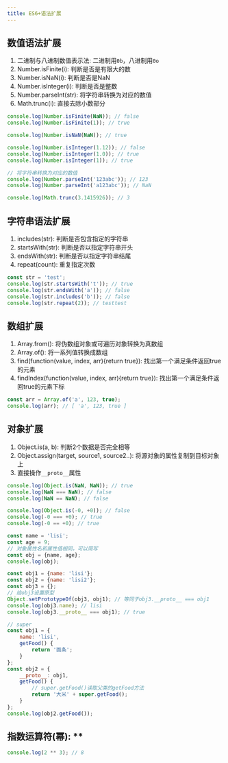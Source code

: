 ```yaml
---
title: ES6+语法扩展
---
```

## 数值语法扩展
1. 二进制与八进制数值表示法: 二进制用`0b`，八进制用`0o`
2. Number.isFinite(i): 判断是否是有限大的数
3. Number.isNaN(i): 判断是否是NaN
4. Number.isInteger(i): 判断是否是整数
5. Number.parseInt(str): 将字符串转换为对应的数值
6. Math.trunc(i): 直接去除小数部分

```js
console.log(Number.isFinite(NaN)); // false
console.log(Number.isFinite(1)); // true

console.log(Number.isNaN(NaN)); // true

console.log(Number.isInteger(1.12)); // false
console.log(Number.isInteger(1.0)); // true
console.log(Number.isInteger(1)); // true

// 将字符串转换为对应的数值
console.log(Number.parseInt('123abc')); // 123
console.log(Number.parseInt('a123abc')); // NaN

console.log(Math.trunc(3.1415926)); // 3
```
## 字符串语法扩展
1. includes(str): 判断是否包含指定的字符串
2. startsWith(str): 判断是否以指定字符串开头
3. endsWith(str): 判断是否以指定字符串结尾
4. repeat(count): 重复指定次数
```js
const str = 'test';
console.log(str.startsWith('t')); // true
console.log(str.endsWith('a')); // false
console.log(str.includes('b')); // false
console.log(str.repeat(2)); // testtest
```
## 数组扩展
1. Array.from(): 将伪数组对象或可遍历对象转换为真数组
2. Array.of(): 将一系列值转换成数组
3. find(function(value, index, arr){return true}): 找出第一个满足条件返回true的元素
4. findIndex(function(value, index, arr){return true}): 找出第一个满足条件返回true的元素下标
```js
const arr = Array.of('a', 123, true);
console.log(arr); // [ 'a', 123, true ]
```
## 对象扩展
1. Object.is(a, b): 判断2个数据是否完全相等
2. Object.assign(target, source1, source2..): 将源对象的属性复制到目标对象上
3. 直接操作`__proto__`属性

```js
console.log(Object.is(NaN, NaN)); // true
console.log(NaN === NaN); // false
console.log(NaN == NaN); // false

console.log(Object.is(-0, +0)); // false
console.log(-0 === +0); // true
console.log(-0 == +0); // true
```
```js
const name = 'lisi';
const age = 9;
// 对象属性名和属性值相同，可以简写
const obj = {name, age};
console.log(obj);

const obj1 = {name: 'lisi'};
const obj2 = {name: 'lisi2'};
const obj3 = {};
// 给obj3设置原型
Object.setPrototypeOf(obj3, obj1); // 等同于obj3.__proto__ === obj1
console.log(obj3.name); // lisi
console.log(obj3.__proto__ === obj1); // true

// super
const obj1 = {
    name: 'lisi',
    getFood() {
        return '面条';
    }
};
const obj2 = {
    __proto__: obj1,
    getFood() {
        // super.getFood()读取父类的getFood方法
        return '大米' + super.getFood();
    }
};
console.log(obj2.getFood());
```
## 指数运算符(幂): **
```js
console.log(2 ** 3); // 8
```